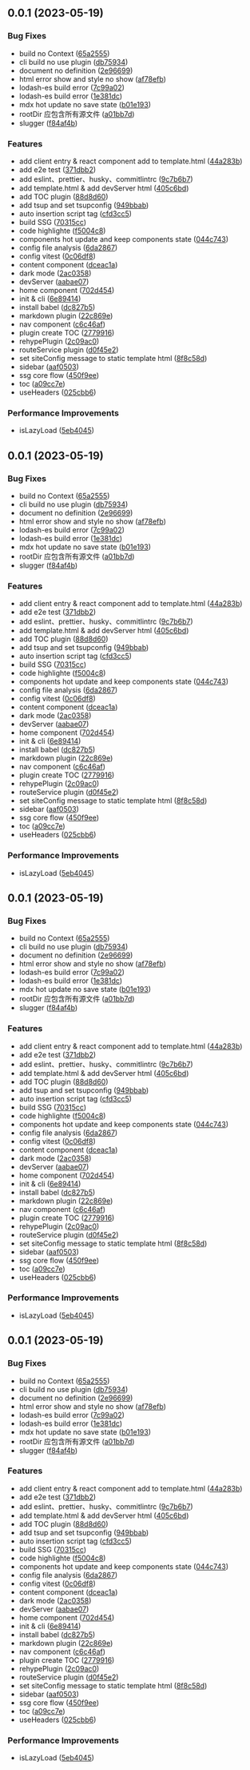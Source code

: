 ## 0.0.1 (2023-05-19)


### Bug Fixes

* build no Context ([65a2555](https://github.com/guLinga/steppuzzle/commit/65a255537042529009b8afeed2da524a996aab90))
* cli build no use plugin ([db75934](https://github.com/guLinga/steppuzzle/commit/db75934bbe2e80fdfecdd63fa44a2ee48e74f960))
* document no definition ([2e96699](https://github.com/guLinga/steppuzzle/commit/2e966999f1db648a3c3e147be54e4dbf7757bbab))
* html error show and style no show ([af78efb](https://github.com/guLinga/steppuzzle/commit/af78efb9cff89cddab625b207432514501457dcd))
* lodash-es build error ([7c99a02](https://github.com/guLinga/steppuzzle/commit/7c99a02628606e9055b8333d887b625f22cc92a2))
* lodash-es build error ([1e381dc](https://github.com/guLinga/steppuzzle/commit/1e381dc12b9527d131cc03c995cb4e0c30d39121))
* mdx hot update no save state ([b01e193](https://github.com/guLinga/steppuzzle/commit/b01e1934b52118658983afcc6502cbdad82b660c))
* rootDir 应包含所有源文件 ([a01bb7d](https://github.com/guLinga/steppuzzle/commit/a01bb7df6c7dbdc4b9a0291cf6d51da0524d880c))
* slugger ([f84af4b](https://github.com/guLinga/steppuzzle/commit/f84af4bd583d44ee7358cd49643f172fbf7f3ebe))


### Features

* add client entry & react component add to template.html ([44a283b](https://github.com/guLinga/steppuzzle/commit/44a283bd9639627895e709c8458e89f27d8ca866))
* add e2e test ([371dbb2](https://github.com/guLinga/steppuzzle/commit/371dbb27ebbc519c3c35f193aef53796011a990c))
* add eslint、prettier、husky、commitlintrc ([9c7b6b7](https://github.com/guLinga/steppuzzle/commit/9c7b6b741a44f38e50cf7f0cc003d176c60afe20))
* add template.html & add devServer html ([405c6bd](https://github.com/guLinga/steppuzzle/commit/405c6bd8d74e2f8792ed7a8cc88b80b96042ee79))
* add TOC plugin ([88d8d60](https://github.com/guLinga/steppuzzle/commit/88d8d6057ba3bf37a65925ca1f5f89fc917dd5b2))
* add tsup and set tsupconfig ([949bbab](https://github.com/guLinga/steppuzzle/commit/949bbab06f5a1c84d8f5a3d15828bf103210efd9))
* auto insertion script tag ([cfd3cc5](https://github.com/guLinga/steppuzzle/commit/cfd3cc5a07b1ffb18b49c2c754998a1b2d53d841))
* build SSG ([70315cc](https://github.com/guLinga/steppuzzle/commit/70315cc5de0a21d8b1d8403a926daef250ac0a8a))
* code highlighte ([f5004c8](https://github.com/guLinga/steppuzzle/commit/f5004c89e0b63a64169a8a85f11245e3d6b8d97b))
* components hot update and keep components state ([044c743](https://github.com/guLinga/steppuzzle/commit/044c74330ebb6e88efbf5264774a3277aad552e6))
* config file analysis ([6da2867](https://github.com/guLinga/steppuzzle/commit/6da2867e645bb834a3f0a1e515400f747b0e4e73))
* config vitest ([0c06df8](https://github.com/guLinga/steppuzzle/commit/0c06df81ec7e1135a6120e47900f6cfddf2b136b))
* content component ([dceac1a](https://github.com/guLinga/steppuzzle/commit/dceac1a10357449a1f944b27c11e75ad743eb3c8))
* dark mode ([2ac0358](https://github.com/guLinga/steppuzzle/commit/2ac03586d52a36d3fc5195d3a9feffdf9259e727))
* devServer ([aabae07](https://github.com/guLinga/steppuzzle/commit/aabae079ec7bd7e1be43f32b98a7bcff1ce907cd))
* home component ([702d454](https://github.com/guLinga/steppuzzle/commit/702d454123e82554ba117e3da3fa0136510056e8))
* init & cli ([6e89414](https://github.com/guLinga/steppuzzle/commit/6e89414ea012abcb8bae6b469751c1c33a38bc99))
* install babel ([dc827b5](https://github.com/guLinga/steppuzzle/commit/dc827b5a16bd76f1255d9baea5a3a38e56caaaa8))
* markdown plugin ([22c869e](https://github.com/guLinga/steppuzzle/commit/22c869ef2a4d3d40ebf8330c20ccccc1571c4534))
* nav component ([c6c46af](https://github.com/guLinga/steppuzzle/commit/c6c46af8daf6bb3eacf8125ea6b6d0efa4df58b8))
* plugin create TOC ([2779916](https://github.com/guLinga/steppuzzle/commit/277991635be2e945d1b339198aa12eb2d3135a72))
* rehypePlugin ([2c09ac0](https://github.com/guLinga/steppuzzle/commit/2c09ac0e36db0636be315460abed6ff70f7b72e1))
* routeService plugin ([d0f45e2](https://github.com/guLinga/steppuzzle/commit/d0f45e2e4d85320f82cb30dc3b5dfc1a6e7ddd48))
* set siteConfig message to static template html ([8f8c58d](https://github.com/guLinga/steppuzzle/commit/8f8c58d0d7a8424ccb994e3e80c4d619ce6ea968))
* sidebar ([aaf0503](https://github.com/guLinga/steppuzzle/commit/aaf05039410c21a94f54ad5cd9aa6cc45231ed59))
* ssg core flow ([450f9ee](https://github.com/guLinga/steppuzzle/commit/450f9ee925c2b3d10bb72d4df37497e144308e56))
* toc ([a09cc7e](https://github.com/guLinga/steppuzzle/commit/a09cc7e9988e186bd55d91810877f66d1fbc17ca))
* useHeaders ([025cbb6](https://github.com/guLinga/steppuzzle/commit/025cbb6b9381133b2668fad67637510dcb340470))


### Performance Improvements

* isLazyLoad ([5eb4045](https://github.com/guLinga/steppuzzle/commit/5eb4045005abaabcccfb56ab9df6c6e564b4c9bc))



## 0.0.1 (2023-05-19)


### Bug Fixes

* build no Context ([65a2555](https://github.com/guLinga/steppuzzle/commit/65a255537042529009b8afeed2da524a996aab90))
* cli build no use plugin ([db75934](https://github.com/guLinga/steppuzzle/commit/db75934bbe2e80fdfecdd63fa44a2ee48e74f960))
* document no definition ([2e96699](https://github.com/guLinga/steppuzzle/commit/2e966999f1db648a3c3e147be54e4dbf7757bbab))
* html error show and style no show ([af78efb](https://github.com/guLinga/steppuzzle/commit/af78efb9cff89cddab625b207432514501457dcd))
* lodash-es build error ([7c99a02](https://github.com/guLinga/steppuzzle/commit/7c99a02628606e9055b8333d887b625f22cc92a2))
* lodash-es build error ([1e381dc](https://github.com/guLinga/steppuzzle/commit/1e381dc12b9527d131cc03c995cb4e0c30d39121))
* mdx hot update no save state ([b01e193](https://github.com/guLinga/steppuzzle/commit/b01e1934b52118658983afcc6502cbdad82b660c))
* rootDir 应包含所有源文件 ([a01bb7d](https://github.com/guLinga/steppuzzle/commit/a01bb7df6c7dbdc4b9a0291cf6d51da0524d880c))
* slugger ([f84af4b](https://github.com/guLinga/steppuzzle/commit/f84af4bd583d44ee7358cd49643f172fbf7f3ebe))


### Features

* add client entry & react component add to template.html ([44a283b](https://github.com/guLinga/steppuzzle/commit/44a283bd9639627895e709c8458e89f27d8ca866))
* add e2e test ([371dbb2](https://github.com/guLinga/steppuzzle/commit/371dbb27ebbc519c3c35f193aef53796011a990c))
* add eslint、prettier、husky、commitlintrc ([9c7b6b7](https://github.com/guLinga/steppuzzle/commit/9c7b6b741a44f38e50cf7f0cc003d176c60afe20))
* add template.html & add devServer html ([405c6bd](https://github.com/guLinga/steppuzzle/commit/405c6bd8d74e2f8792ed7a8cc88b80b96042ee79))
* add TOC plugin ([88d8d60](https://github.com/guLinga/steppuzzle/commit/88d8d6057ba3bf37a65925ca1f5f89fc917dd5b2))
* add tsup and set tsupconfig ([949bbab](https://github.com/guLinga/steppuzzle/commit/949bbab06f5a1c84d8f5a3d15828bf103210efd9))
* auto insertion script tag ([cfd3cc5](https://github.com/guLinga/steppuzzle/commit/cfd3cc5a07b1ffb18b49c2c754998a1b2d53d841))
* build SSG ([70315cc](https://github.com/guLinga/steppuzzle/commit/70315cc5de0a21d8b1d8403a926daef250ac0a8a))
* code highlighte ([f5004c8](https://github.com/guLinga/steppuzzle/commit/f5004c89e0b63a64169a8a85f11245e3d6b8d97b))
* components hot update and keep components state ([044c743](https://github.com/guLinga/steppuzzle/commit/044c74330ebb6e88efbf5264774a3277aad552e6))
* config file analysis ([6da2867](https://github.com/guLinga/steppuzzle/commit/6da2867e645bb834a3f0a1e515400f747b0e4e73))
* config vitest ([0c06df8](https://github.com/guLinga/steppuzzle/commit/0c06df81ec7e1135a6120e47900f6cfddf2b136b))
* content component ([dceac1a](https://github.com/guLinga/steppuzzle/commit/dceac1a10357449a1f944b27c11e75ad743eb3c8))
* dark mode ([2ac0358](https://github.com/guLinga/steppuzzle/commit/2ac03586d52a36d3fc5195d3a9feffdf9259e727))
* devServer ([aabae07](https://github.com/guLinga/steppuzzle/commit/aabae079ec7bd7e1be43f32b98a7bcff1ce907cd))
* home component ([702d454](https://github.com/guLinga/steppuzzle/commit/702d454123e82554ba117e3da3fa0136510056e8))
* init & cli ([6e89414](https://github.com/guLinga/steppuzzle/commit/6e89414ea012abcb8bae6b469751c1c33a38bc99))
* install babel ([dc827b5](https://github.com/guLinga/steppuzzle/commit/dc827b5a16bd76f1255d9baea5a3a38e56caaaa8))
* markdown plugin ([22c869e](https://github.com/guLinga/steppuzzle/commit/22c869ef2a4d3d40ebf8330c20ccccc1571c4534))
* nav component ([c6c46af](https://github.com/guLinga/steppuzzle/commit/c6c46af8daf6bb3eacf8125ea6b6d0efa4df58b8))
* plugin create TOC ([2779916](https://github.com/guLinga/steppuzzle/commit/277991635be2e945d1b339198aa12eb2d3135a72))
* rehypePlugin ([2c09ac0](https://github.com/guLinga/steppuzzle/commit/2c09ac0e36db0636be315460abed6ff70f7b72e1))
* routeService plugin ([d0f45e2](https://github.com/guLinga/steppuzzle/commit/d0f45e2e4d85320f82cb30dc3b5dfc1a6e7ddd48))
* set siteConfig message to static template html ([8f8c58d](https://github.com/guLinga/steppuzzle/commit/8f8c58d0d7a8424ccb994e3e80c4d619ce6ea968))
* sidebar ([aaf0503](https://github.com/guLinga/steppuzzle/commit/aaf05039410c21a94f54ad5cd9aa6cc45231ed59))
* ssg core flow ([450f9ee](https://github.com/guLinga/steppuzzle/commit/450f9ee925c2b3d10bb72d4df37497e144308e56))
* toc ([a09cc7e](https://github.com/guLinga/steppuzzle/commit/a09cc7e9988e186bd55d91810877f66d1fbc17ca))
* useHeaders ([025cbb6](https://github.com/guLinga/steppuzzle/commit/025cbb6b9381133b2668fad67637510dcb340470))


### Performance Improvements

* isLazyLoad ([5eb4045](https://github.com/guLinga/steppuzzle/commit/5eb4045005abaabcccfb56ab9df6c6e564b4c9bc))



## 0.0.1 (2023-05-19)


### Bug Fixes

* build no Context ([65a2555](https://github.com/guLinga/steppuzzle/commit/65a255537042529009b8afeed2da524a996aab90))
* cli build no use plugin ([db75934](https://github.com/guLinga/steppuzzle/commit/db75934bbe2e80fdfecdd63fa44a2ee48e74f960))
* document no definition ([2e96699](https://github.com/guLinga/steppuzzle/commit/2e966999f1db648a3c3e147be54e4dbf7757bbab))
* html error show and style no show ([af78efb](https://github.com/guLinga/steppuzzle/commit/af78efb9cff89cddab625b207432514501457dcd))
* lodash-es build error ([7c99a02](https://github.com/guLinga/steppuzzle/commit/7c99a02628606e9055b8333d887b625f22cc92a2))
* lodash-es build error ([1e381dc](https://github.com/guLinga/steppuzzle/commit/1e381dc12b9527d131cc03c995cb4e0c30d39121))
* mdx hot update no save state ([b01e193](https://github.com/guLinga/steppuzzle/commit/b01e1934b52118658983afcc6502cbdad82b660c))
* rootDir 应包含所有源文件 ([a01bb7d](https://github.com/guLinga/steppuzzle/commit/a01bb7df6c7dbdc4b9a0291cf6d51da0524d880c))
* slugger ([f84af4b](https://github.com/guLinga/steppuzzle/commit/f84af4bd583d44ee7358cd49643f172fbf7f3ebe))


### Features

* add client entry & react component add to template.html ([44a283b](https://github.com/guLinga/steppuzzle/commit/44a283bd9639627895e709c8458e89f27d8ca866))
* add e2e test ([371dbb2](https://github.com/guLinga/steppuzzle/commit/371dbb27ebbc519c3c35f193aef53796011a990c))
* add eslint、prettier、husky、commitlintrc ([9c7b6b7](https://github.com/guLinga/steppuzzle/commit/9c7b6b741a44f38e50cf7f0cc003d176c60afe20))
* add template.html & add devServer html ([405c6bd](https://github.com/guLinga/steppuzzle/commit/405c6bd8d74e2f8792ed7a8cc88b80b96042ee79))
* add TOC plugin ([88d8d60](https://github.com/guLinga/steppuzzle/commit/88d8d6057ba3bf37a65925ca1f5f89fc917dd5b2))
* add tsup and set tsupconfig ([949bbab](https://github.com/guLinga/steppuzzle/commit/949bbab06f5a1c84d8f5a3d15828bf103210efd9))
* auto insertion script tag ([cfd3cc5](https://github.com/guLinga/steppuzzle/commit/cfd3cc5a07b1ffb18b49c2c754998a1b2d53d841))
* build SSG ([70315cc](https://github.com/guLinga/steppuzzle/commit/70315cc5de0a21d8b1d8403a926daef250ac0a8a))
* code highlighte ([f5004c8](https://github.com/guLinga/steppuzzle/commit/f5004c89e0b63a64169a8a85f11245e3d6b8d97b))
* components hot update and keep components state ([044c743](https://github.com/guLinga/steppuzzle/commit/044c74330ebb6e88efbf5264774a3277aad552e6))
* config file analysis ([6da2867](https://github.com/guLinga/steppuzzle/commit/6da2867e645bb834a3f0a1e515400f747b0e4e73))
* config vitest ([0c06df8](https://github.com/guLinga/steppuzzle/commit/0c06df81ec7e1135a6120e47900f6cfddf2b136b))
* content component ([dceac1a](https://github.com/guLinga/steppuzzle/commit/dceac1a10357449a1f944b27c11e75ad743eb3c8))
* dark mode ([2ac0358](https://github.com/guLinga/steppuzzle/commit/2ac03586d52a36d3fc5195d3a9feffdf9259e727))
* devServer ([aabae07](https://github.com/guLinga/steppuzzle/commit/aabae079ec7bd7e1be43f32b98a7bcff1ce907cd))
* home component ([702d454](https://github.com/guLinga/steppuzzle/commit/702d454123e82554ba117e3da3fa0136510056e8))
* init & cli ([6e89414](https://github.com/guLinga/steppuzzle/commit/6e89414ea012abcb8bae6b469751c1c33a38bc99))
* install babel ([dc827b5](https://github.com/guLinga/steppuzzle/commit/dc827b5a16bd76f1255d9baea5a3a38e56caaaa8))
* markdown plugin ([22c869e](https://github.com/guLinga/steppuzzle/commit/22c869ef2a4d3d40ebf8330c20ccccc1571c4534))
* nav component ([c6c46af](https://github.com/guLinga/steppuzzle/commit/c6c46af8daf6bb3eacf8125ea6b6d0efa4df58b8))
* plugin create TOC ([2779916](https://github.com/guLinga/steppuzzle/commit/277991635be2e945d1b339198aa12eb2d3135a72))
* rehypePlugin ([2c09ac0](https://github.com/guLinga/steppuzzle/commit/2c09ac0e36db0636be315460abed6ff70f7b72e1))
* routeService plugin ([d0f45e2](https://github.com/guLinga/steppuzzle/commit/d0f45e2e4d85320f82cb30dc3b5dfc1a6e7ddd48))
* set siteConfig message to static template html ([8f8c58d](https://github.com/guLinga/steppuzzle/commit/8f8c58d0d7a8424ccb994e3e80c4d619ce6ea968))
* sidebar ([aaf0503](https://github.com/guLinga/steppuzzle/commit/aaf05039410c21a94f54ad5cd9aa6cc45231ed59))
* ssg core flow ([450f9ee](https://github.com/guLinga/steppuzzle/commit/450f9ee925c2b3d10bb72d4df37497e144308e56))
* toc ([a09cc7e](https://github.com/guLinga/steppuzzle/commit/a09cc7e9988e186bd55d91810877f66d1fbc17ca))
* useHeaders ([025cbb6](https://github.com/guLinga/steppuzzle/commit/025cbb6b9381133b2668fad67637510dcb340470))


### Performance Improvements

* isLazyLoad ([5eb4045](https://github.com/guLinga/steppuzzle/commit/5eb4045005abaabcccfb56ab9df6c6e564b4c9bc))



## 0.0.1 (2023-05-19)


### Bug Fixes

* build no Context ([65a2555](https://github.com/guLinga/steppuzzle/commit/65a255537042529009b8afeed2da524a996aab90))
* cli build no use plugin ([db75934](https://github.com/guLinga/steppuzzle/commit/db75934bbe2e80fdfecdd63fa44a2ee48e74f960))
* document no definition ([2e96699](https://github.com/guLinga/steppuzzle/commit/2e966999f1db648a3c3e147be54e4dbf7757bbab))
* html error show and style no show ([af78efb](https://github.com/guLinga/steppuzzle/commit/af78efb9cff89cddab625b207432514501457dcd))
* lodash-es build error ([7c99a02](https://github.com/guLinga/steppuzzle/commit/7c99a02628606e9055b8333d887b625f22cc92a2))
* lodash-es build error ([1e381dc](https://github.com/guLinga/steppuzzle/commit/1e381dc12b9527d131cc03c995cb4e0c30d39121))
* mdx hot update no save state ([b01e193](https://github.com/guLinga/steppuzzle/commit/b01e1934b52118658983afcc6502cbdad82b660c))
* rootDir 应包含所有源文件 ([a01bb7d](https://github.com/guLinga/steppuzzle/commit/a01bb7df6c7dbdc4b9a0291cf6d51da0524d880c))
* slugger ([f84af4b](https://github.com/guLinga/steppuzzle/commit/f84af4bd583d44ee7358cd49643f172fbf7f3ebe))


### Features

* add client entry & react component add to template.html ([44a283b](https://github.com/guLinga/steppuzzle/commit/44a283bd9639627895e709c8458e89f27d8ca866))
* add e2e test ([371dbb2](https://github.com/guLinga/steppuzzle/commit/371dbb27ebbc519c3c35f193aef53796011a990c))
* add eslint、prettier、husky、commitlintrc ([9c7b6b7](https://github.com/guLinga/steppuzzle/commit/9c7b6b741a44f38e50cf7f0cc003d176c60afe20))
* add template.html & add devServer html ([405c6bd](https://github.com/guLinga/steppuzzle/commit/405c6bd8d74e2f8792ed7a8cc88b80b96042ee79))
* add TOC plugin ([88d8d60](https://github.com/guLinga/steppuzzle/commit/88d8d6057ba3bf37a65925ca1f5f89fc917dd5b2))
* add tsup and set tsupconfig ([949bbab](https://github.com/guLinga/steppuzzle/commit/949bbab06f5a1c84d8f5a3d15828bf103210efd9))
* auto insertion script tag ([cfd3cc5](https://github.com/guLinga/steppuzzle/commit/cfd3cc5a07b1ffb18b49c2c754998a1b2d53d841))
* build SSG ([70315cc](https://github.com/guLinga/steppuzzle/commit/70315cc5de0a21d8b1d8403a926daef250ac0a8a))
* code highlighte ([f5004c8](https://github.com/guLinga/steppuzzle/commit/f5004c89e0b63a64169a8a85f11245e3d6b8d97b))
* components hot update and keep components state ([044c743](https://github.com/guLinga/steppuzzle/commit/044c74330ebb6e88efbf5264774a3277aad552e6))
* config file analysis ([6da2867](https://github.com/guLinga/steppuzzle/commit/6da2867e645bb834a3f0a1e515400f747b0e4e73))
* config vitest ([0c06df8](https://github.com/guLinga/steppuzzle/commit/0c06df81ec7e1135a6120e47900f6cfddf2b136b))
* content component ([dceac1a](https://github.com/guLinga/steppuzzle/commit/dceac1a10357449a1f944b27c11e75ad743eb3c8))
* dark mode ([2ac0358](https://github.com/guLinga/steppuzzle/commit/2ac03586d52a36d3fc5195d3a9feffdf9259e727))
* devServer ([aabae07](https://github.com/guLinga/steppuzzle/commit/aabae079ec7bd7e1be43f32b98a7bcff1ce907cd))
* home component ([702d454](https://github.com/guLinga/steppuzzle/commit/702d454123e82554ba117e3da3fa0136510056e8))
* init & cli ([6e89414](https://github.com/guLinga/steppuzzle/commit/6e89414ea012abcb8bae6b469751c1c33a38bc99))
* install babel ([dc827b5](https://github.com/guLinga/steppuzzle/commit/dc827b5a16bd76f1255d9baea5a3a38e56caaaa8))
* markdown plugin ([22c869e](https://github.com/guLinga/steppuzzle/commit/22c869ef2a4d3d40ebf8330c20ccccc1571c4534))
* nav component ([c6c46af](https://github.com/guLinga/steppuzzle/commit/c6c46af8daf6bb3eacf8125ea6b6d0efa4df58b8))
* plugin create TOC ([2779916](https://github.com/guLinga/steppuzzle/commit/277991635be2e945d1b339198aa12eb2d3135a72))
* rehypePlugin ([2c09ac0](https://github.com/guLinga/steppuzzle/commit/2c09ac0e36db0636be315460abed6ff70f7b72e1))
* routeService plugin ([d0f45e2](https://github.com/guLinga/steppuzzle/commit/d0f45e2e4d85320f82cb30dc3b5dfc1a6e7ddd48))
* set siteConfig message to static template html ([8f8c58d](https://github.com/guLinga/steppuzzle/commit/8f8c58d0d7a8424ccb994e3e80c4d619ce6ea968))
* sidebar ([aaf0503](https://github.com/guLinga/steppuzzle/commit/aaf05039410c21a94f54ad5cd9aa6cc45231ed59))
* ssg core flow ([450f9ee](https://github.com/guLinga/steppuzzle/commit/450f9ee925c2b3d10bb72d4df37497e144308e56))
* toc ([a09cc7e](https://github.com/guLinga/steppuzzle/commit/a09cc7e9988e186bd55d91810877f66d1fbc17ca))
* useHeaders ([025cbb6](https://github.com/guLinga/steppuzzle/commit/025cbb6b9381133b2668fad67637510dcb340470))


### Performance Improvements

* isLazyLoad ([5eb4045](https://github.com/guLinga/steppuzzle/commit/5eb4045005abaabcccfb56ab9df6c6e564b4c9bc))



